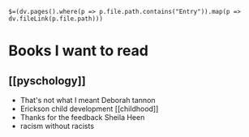 
`$=(dv.pages().where(p => p.file.path.contains("Entry")).map(p => dv.fileLink(p.file.path)))`

# Books I want to read
## [[pyschology]]
- That's not what I meant Deborah tannon 
- Erickson child development [[childhood]]
- Thanks for the feedback Sheila Heen 
- racism without racists
